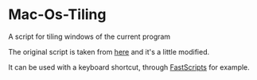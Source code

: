 Mac-Os-Tiling
=============

A script for tiling windows of the current program

The original script is taken from [here](http://hints.macworld.com/article.php?story=20060105082728937) and it's a little modified.

It can be used with a keyboard shortcut, through [FastScripts](http://www.red-sweater.com/fastscripts/) for example.
